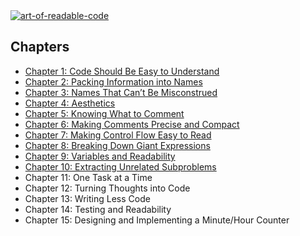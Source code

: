 <a href="https://www.goodreads.com/en/book/show/8677004">
	<img src="https://i.ibb.co/8K4PvPC/image.png" alt="art-of-readable-code">
</a>

## Chapters

* [Chapter 1: Code Should Be Easy to Understand](chapters/1-code-should-be-easy.md)
* [Chapter 2: Packing Information into Names](chapters/2-packing-information-into-names.md)
* [Chapter 3: Names That Can’t Be Misconstrued](chapters/3-names-cant-misconstructed.md)
* [Chapter 4: Aesthetics](chapters/4-aesthetics.md)
* [Chapter 5: Knowing What to Comment](chapters/5-knowing-what-to-comment.md)
* [Chapter 6: Making Comments Precise and Compact](chapters/6-making-comments-precise.md)
* [Chapter 7: Making Control Flow Easy to Read](chapters/7-making-control-flow-easy.md)
* [Chapter 8: Breaking Down Giant Expressions](chapters/8-breaking-down-expressions.md)
* [Chapter 9: Variables and Readability](chapters/9-variables-and-readability.md)
* [Chapter 10: Extracting Unrelated Subproblems](chapters/10-extracting-unrelated-subproblems.md)
* Chapter 11: One Task at a Time
* Chapter 12: Turning Thoughts into Code
* Chapter 13: Writing Less Code
* Chapter 14: Testing and Readability
* Chapter 15: Designing and Implementing a Minute/Hour Counter